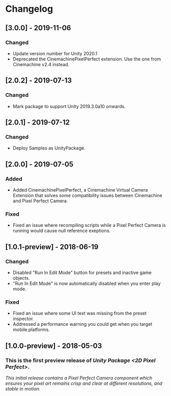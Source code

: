# Changelog

## [3.0.0] - 2019-11-06
### Changed
- Update version number for Unity 2020.1
- Deprecated the CinemachinePixelPerfect extension. Use the one from Cinemachine v2.4 instead.

## [2.0.2] - 2019-07-13

### Changed

- Mark package to support Unity 2019.3.0a10 onwards.

## [2.0.1] - 2019-07-12

### Changed

- Deploy Samples as UnityPackage.

## [2.0.0] - 2019-07-05

### Added

- Added CinemachinePixelPerfect, a Cinemachine Virtual Camera Extension that solves some compatibility issues between Cinemachine and Pixel Perfect Camera.

### Fixed

- Fixed an issue where recompiling scripts while a Pixel Perfect Camera is running would cause null reference exeptions.

## [1.0.1-preview] - 2018-06-19

### Changed

- Disabled "Run In Edit Mode" button for presets and inactive game objects.
- "Run In Edit Mode" is now automatically disabled when you enter play mode.

### Fixed

- Fixed an issue where some UI text was missing from the preset inspector.
- Addressed a performance warning you could get when you target mobile platforms.

## [1.0.0-preview] - 2018-05-03

### This is the first preview release of *Unity Package \<2D Pixel Perfect\>*.

*This initial release contains a Pixel Perfect Camera component which ensures your pixel art remains crisp and clear at different resolutions, and stable in motion.*

